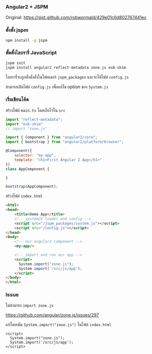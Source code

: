 ### Angular2 + JSPM

Original: https://gist.github.com/robwormald/429e01c6d802767441ec

### ตั้งตั้ง jspm

```bash
npm install -g jspm
```

### ตั้ดตั้งไลบรารี่ JavaScript

```bash
jspm init
jspm install angular2 reflect-metadata zone.js es6-shim
```

ไลบรารี่จะถูกตั้งตั้งตั้งในโฟลเดอร์ `jspm_packages` และจะได้ไฟล์ `config.js`

สามารถเปิดไฟล์ `config.js` เพื่อแก้ไข option ของ `System.js`

### เริ่มเขียนโค้ด

สร้างไฟล์ `main.ts` โดยเก็บไว้ใน `src`

```javascript
import "reflect-metadata";
import "es6-shim"
// import "zone.js"

import { Component } from "angular2/core";
import { bootstrap } from "angular2/platform/browser";

@Component({
    selector: "my-app",
    template: "<h1>First Angular 2 App</h1>"
})
class AppComponent {

}

bootstrap(AppComponent);
```

สร้างไฟล์ `index.html`

```html
<html>
<head>
    <title>Demo App</title>
    <!-- systemJS loader and config -->
    <script src="/jspm_packages/system.js"></script>
    <script src="/config.js"></script>
</head>
<body>
    <!-- our angular2 component -->
    <my-app/>

    <!-- import and run our app -->
    <script>
      System.import("zone.js");
      System.import('/src/js/app');
    </script>
</body>
</html>
```

### Issue

ไม่สามารถ `import zone.js`

https://github.com/angular/zone.js/issues/297

แก้โดยเพิ่ม `System.import("zooe.js")` ในไฟล์ `index.html`

```
<script>
  System.import("zone.js");
  System.import('/src/js/app');
</script>
```
